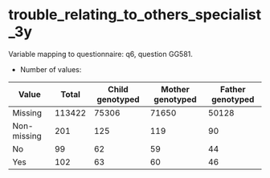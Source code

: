 # trouble_relating_to_others_specialist_3y
Variable mapping to questionnaire: q6, question GG581.
- Number of values:

| Value | Total | Child genotyped | Mother genotyped | Father genotyped |
| ----- | ----- | --------------- | ---------------- | ---------------- |
| Missing | 113422 | 75306 | 71650 | 50128 |
| Non-missing | 201 | 125 | 119 | 90 |
| No | 99 | 62 | 59 |44 |
| Yes | 102 | 63 | 60 |46 |



